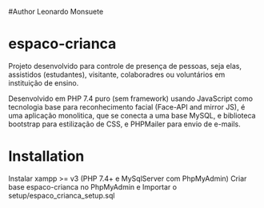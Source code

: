 #Author Leonardo Monsuete

# espaco-crianca
Projeto desenvolvido para controle de presença de pessoas, seja elas, assistidos (estudantes), visitante, colaboradres ou voluntários em instituição de ensino.

Desenvolvido em PHP 7.4 puro (sem framework) usando JavaScript como tecnologia base para reconhecimento facial (Face-API and mirror JS), é uma aplicação monolitica, que se conecta a uma base MySQL, e biblioteca bootstrap para estilização de CSS, e PHPMailer para envio de e-mails.

# Installation
Instalar xampp >= v3 (PHP 7.4+ e MySqlServer com PhpMyAdmin)
Criar base espaco-crianca no PhpMyAdmin
e Importar o setup/espaco_crianca_setup.sql
